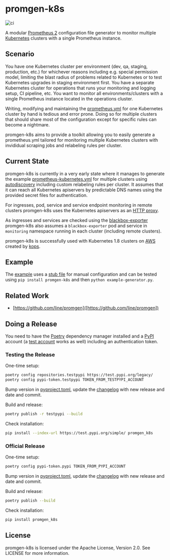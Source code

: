 # promgen-k8s

![ci](https://github.com/cmur2/promgen-k8s/workflows/ci/badge.svg)

A modular [Prometheus 2](https://prometheus.io) configuration file generator to monitor multiple [Kubernetes](https://kubernetes.io) clusters with a single Prometheus instance.

## Scenario

You have one Kubernetes cluster per environment (dev, qa, staging, production, etc.) for whichever reasons including e.g. special permission model, limiting the blast radius of problems related to Kubernetes or to test Kubernetes upgrades in staging environment first.
You have a separate Kubernetes cluster for operations that runs your monitoring and logging setup, CI pipeline, etc.
You want to monitor all environments/clusters with a single Prometheus instance located in the operations cluster.

Writing, modifying and maintaining the [prometheus.yml](https://github.com/prometheus/prometheus/blob/master/documentation/examples/prometheus-kubernetes.yml) for one Kubernetes cluster by hand is tedious and error prone. Doing so for multiple clusters that should share most of the configuration except for specific rules can become a nightmare.

promgen-k8s aims to provide a toolkit allowing you to easily generate a prometheus.yml tailored for monitoring multiple Kubernetes clusters with invididual scraping jobs and relabeling rules per cluster.

## Current State

promgen-k8s is currently in a very early state where it manages to generate the example  [prometheus-kubernetes.yml](https://github.com/prometheus/prometheus/blob/master/documentation/examples/prometheus-kubernetes.yml) for multiple clusters using [autodiscovery](https://prometheus.io/docs/operating/configuration/#%3Ckubernetes_sd_config%3E) including custom relabeling rules per cluster. It assumes that it can reach all Kubernetes apiservers by predictable DNS names using the provided secret files for authentication.

For ingresses, pod, service and service endpoint monitoring in remote clusters promgen-k8s uses the Kubernetes apiservers as an [HTTP proxy](https://kubernetes.io/docs/tasks/administer-cluster/access-cluster-services/).

As ingresses and services are checked using the [blackbox-exporter](https://github.com/prometheus/blackbox_exporter/) promgen-k8s also assumes a `blackbox-exporter` pod and service in `monitoring` namespace running in each cluster (including remote clusters).

promgen-k8s is successfully used with Kubernetes 1.8 clusters on [AWS](http://aws.amazon.com/) created by [kops](https://github.com/kubernetes/kops).

## Example

The [example](example-generator.py) uses a [stub file](example-prometheus-stub.yml) for manual configuration and can be tested using `pip install promgen-k8s` and then `python example-generator.py`.

## Related Work

- [https://github.com/line/promgen]([https://github.com/line/promgen])

## Doing a Release

You need to have the [Poetry](https://python-poetry.org/docs/) dependency manager installed and a [PyPI](https://pypi.org/) account (a [test account](https://test.pypi.org/) works as well) including an authentication token.

### Testing the Release

One-time setup:

```bash
poetry config repositories.testpypi https://test.pypi.org/legacy/
poetry config pypi-token.testpypi TOKEN_FROM_TESTPYPI_ACCOUNT
```

Bump version in [pyproject.toml](pyproject.toml), update the [changelog](CHANGELOG.md) with new release and date and commit.

Build and release:

```bash
poetry publish -r testpypi --build
```

Check installation:

```bash
pip install --index-url https://test.pypi.org/simple/ promgen_k8s
```

### Official Release

One-time setup:

```bash
poetry config pypi-token.pypi TOKEN_FROM_PYPI_ACCOUNT
```

Bump version in [pyproject.toml](pyproject.toml), update the [changelog](CHANGELOG.md) with new release and date and commit.

Build and release:

```bash
poetry publish --build
```

Check installation:

```bash
pip install promgen_k8s
```

## License

promgen-k8s is licensed under the Apache License, Version 2.0. See LICENSE for more information.
